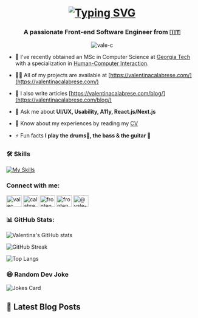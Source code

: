 <h1 align="center">
  <a href="https://git.io/typing-svg">
    <img src="https://readme-typing-svg.demolab.com?font=Fira+Code&pause=1000&color=36BCF7FF&center=true&vCenter=true&width=435&lines=Hi+%F0%9F%91%8B%2C+I'm+Valentina;Front-end+Software+Engineer;UX+Enthusiast;Welcome+to+my+GitHub!" alt="Typing SVG" />
  </a>
</h1>

<h3 align="center">A passionate Front-end Software Engineer from 🇮🇹</h3>

<p align="center">
  <img src="https://komarev.com/ghpvc/?username=vale-c&label=Profile%20views&color=0e75b6&style=flat" alt="vale-c" />
</p>

- 🔭 I've recently obtained an MSc in Computer Science at [Georgia Tech](https://omscs.gatech.edu/) with a specialization in [Human-Computer Interaction](https://omscs.gatech.edu/cs-6750-human-computer-interaction).

- 👨‍💻 All of my projects are available at [https://valentinacalabrese.com/](https://valentinacalabrese.com/)

- 📝 I also write articles [https://valentinacalabrese.com/blog/](https://valentinacalabrese.com/blog/)

- 💬 Ask me about **UI/UX, Usability, A11y, React.js/Next.js**

- 📄 Know about my experiences by reading my [CV](https://drive.google.com/file/d/1xHPwg9pPTiL2paP0MjTS4rqQO7fiUozi/view)

- ⚡ Fun facts **I play the drums🥁, the bass & the guitar 🎸**

### 🛠 Skills

[![My Skills](https://skillicons.dev/icons?i=js,ts,react,nextjs,html,css,sass,figma,git,docker,graphql,jest,python&theme=light)](https://skillicons.dev)

<h3 align="left">Connect with me:</h3>
<p align="left">
  <a href="https://dev.to/valec" target="blank"><img align="center" src="https://cdn.jsdelivr.net/npm/simple-icons@3.0.1/icons/dev-dot-to.svg" alt="valec" height="30" width="40" /></a>
  <a href="https://linkedin.com/in/calabresevalentina" target="blank"><img align="center" src="https://raw.githubusercontent.com/rahuldkjain/github-profile-readme-generator/master/src/images/icons/Social/linked-in-alt.svg" alt="calabresevalentina" height="30" width="40" /></a>
  <a href="https://instagram.com/frontendvale" target="blank"><img align="center" src="https://raw.githubusercontent.com/rahuldkjain/github-profile-readme-generator/master/src/images/icons/Social/instagram.svg" alt="frontendvale" height="30" width="40" /></a>
  <a href="https://dribbble.com/frontendvale" target="blank"><img align="center" src="https://raw.githubusercontent.com/rahuldkjain/github-profile-readme-generator/master/src/images/icons/Social/dribbble.svg" alt="frontendvale" height="30" width="40" /></a>
  <a href="https://medium.com/@vale-dev" target="blank"><img align="center" src="https://raw.githubusercontent.com/rahuldkjain/github-profile-readme-generator/master/src/images/icons/Social/medium.svg" alt="@vale-dev" height="30" width="40" /></a>
</p>

<h3 align="left">📊 GitHub Stats:</h3>

![Valentina's GitHub stats](https://github-readme-stats.vercel.app/api?username=vale-c&show_icons=true&theme=radical)

![GitHub Streak](https://github-readme-streak-stats.herokuapp.com/?user=vale-c&theme=radical)

![Top Langs](https://github-readme-stats.vercel.app/api/top-langs/?username=vale-c&layout=compact&theme=radical)

### 😄 Random Dev Joke
![Jokes Card](https://readme-jokes.vercel.app/api)

## 📘 Latest Blog Posts

<!-- BLOG-POST-LIST:START -->
<!-- BLOG-POST-LIST:END -->
